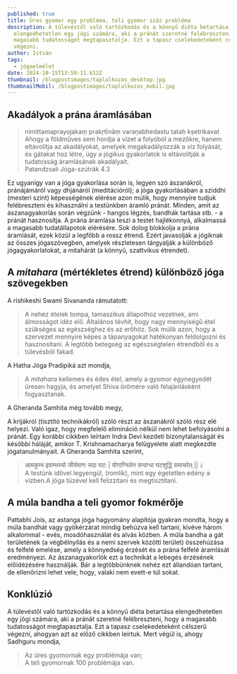 ```yaml
---
published: true
title: Üres gyomor egy probléma, teli gyomor száz probléma
description: A túlevéstől való tartózkodás és a könnyű diéta betartása
  elengedhetetlen egy jógi számára, aki a pránát szeretné felébreszteni, hogy a
  magasabb tudatosságot megtapasztalja. Ezt a tapasz cselekedeteként célszerű
  végezni.
author: István
tags:
  - jógaelmélet
date: 2024-10-15T13:59:11.612Z
thumbnail: /blogpostimages/taplalkozas_desktop.jpg
thumbnailMobil: /blogpostimages/taplalkozas_mobil.jpg
---
```

## Akadályok a prána áramlásában 

> nimittamaprayojakaṃ prakṛtīnāṃ varaṇabhedastu tataḥ kṣetrikavat\
> Ahogy a földműves sem hordja a vizet a folyóból a mezőkre, hanem eltávolítja az akadályokat, amelyek megakadályozzák a víz folyását, és gátakat hoz létre,  úgy a jógikus gyakorlatok is eltávolítják a tudatosság áramlásának akadályait. \
> Patandzsali Jóga-szútrák 4.3

Ez ugyanígy van a jóga gyakorlása során is, legyen szó ászanákról, pránájámáról vagy dhjánáról (meditációról); a jóga gyakorlásában a sziddhi (mesteri szint) képességének elérése azon múlik, hogy mennyire tudjuk felébreszteni és kihasználni a testünkben áramló pránát. Minden, amit az ászanagyakorlás során végzünk - hangos légzés, bandhák tartása stb. - a pránát hasznosítja. A prána áramlása teszi a testet hajlékonnyá, alkalmassá a magasabb tudatállapotok elérésére. Sok dolog blokkolja a prána áramlását, ezek közül a legfőbb a rossz étrend. Ezért javasolják a jógiknak az összes jógaszövegben, amelyek részletesen tárgyalják a különböző jógagyakorlatokat, a mitahárát (a könnyű, szattvikus étrendet).

## A *mitahara* (mértékletes étrend) különböző jóga szövegekben

A rishikeshi Swami Sivananda rámutatott: 

> A nehéz ételek tompa, tamaszikus állapothoz vezetnek, ami álmosságot idéz elő. Általános tévhit, hogy nagy mennyiségű étel szükséges az egészséghez és az erőhöz. Sok múlik azon, hogy a szervezet mennyire képes a tápanyagokat hatékonyan feldolgozni és hasznosítani. A legtöbb betegség az egészségtelen étrendből és a túlevésből fakad.

A Hatha Jóga Pradipiká azt mondja,

> A *mitahara* kellemes és édes étel, amely a gyomor egynegyedét üresen hagyja, és amelyet Shiva örömére való felajánlásként fogyasztanak.

A Gheranda Samhita még tovább megy,  

A krijákról (tisztító technikákról) szóló részt az ászanákról szóló rész elé helyezi. Való igaz, hogy megfelelő elimináció nélkül nem lehet befolyásolni a pránát. Egy korábbi cikkben leírtam Indra Devi kezdeti bizonytalanságát és későbbi háláját, amikor T. Krishnamacharya felügyelete alatt megkezdte jógatanulmányait. A Gheranda Samhita szerint,

> आमकुम्भ इवाम्भस्यो जीर्यमाणः सदा घटः | योगाग्निलेन सन्दग्धा घटशुद्धिं समाचरेत् || ८\
> A testünk idővel legyengül, (romlik), mint egy égetetlen edény a vízben. ​​A jóga tüzével kell felizzítani és megtisztítani.  

## A múla bandha a teli gyomor fokmérője

Pattabhi Jois, az astanga jóga hagyomány alapítója gyakran mondta, hogy a múla bandhát vagy gyökérzárat mindig behúzva kell tartani, kivéve három alkalommal - evés, mosdóhasználat és alvás közben. A múla bandha a gát területének (a végbélnyílás és a nemi szervek közötti terület) összehúzása és felfelé emelése, amely a könnyedség érzését és a prána felfelé áramlását eredményezi. Az ászanagyakorlók ezt a technikát a lebegés érzésének előidézésére használják. Bár a legtöbbünknek nehéz ezt állandóan tartani, de ellenőrizni lehet vele, hogy, valaki nem evett-e túl sokat.

## Konklúzió

A túlevéstől való tartózkodás és a könnyű diéta betartása elengedhetetlen egy jógi számára, aki a pránát szeretné felébreszteni, hogy a magasabb tudatosságot megtapasztalja. Ezt a tapasz cselekedeteként célszerű végezni, ahogyan azt az előző cikkben leírtuk. Mert végül is, ahogy Sadhguru mondja, 

> Az üres gyomornak egy problémája van;\
> A teli gyomornak 100 problémája van.